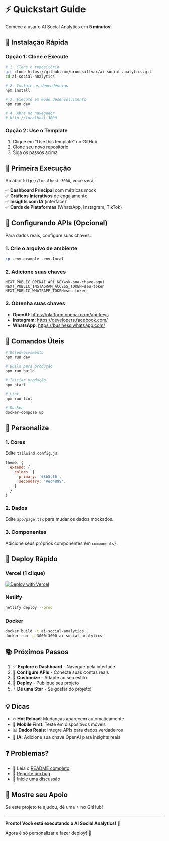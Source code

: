 # ⚡ Quickstart Guide

Comece a usar o AI Social Analytics em **5 minutos**!

## 🚀 Instalação Rápida

### Opção 1: Clone e Execute

```bash
# 1. Clone o repositório
git clone https://github.com/brunosillvax/ai-social-analytics.git
cd ai-social-analytics

# 2. Instale as dependências
npm install

# 3. Execute em modo desenvolvimento
npm run dev

# 4. Abra no navegador
# http://localhost:3000
```

### Opção 2: Use o Template

1. Clique em "Use this template" no GitHub
2. Clone seu novo repositório
3. Siga os passos acima

## 🎯 Primeira Execução

Ao abrir `http://localhost:3000`, você verá:

✅ **Dashboard Principal** com métricas mock  
✅ **Gráficos Interativos** de engajamento  
✅ **Insights com IA** (interface)  
✅ **Cards de Plataformas** (WhatsApp, Instagram, TikTok)  

## 🔑 Configurando APIs (Opcional)

Para dados reais, configure suas chaves:

### 1. Crie o arquivo de ambiente

```bash
cp .env.example .env.local
```

### 2. Adicione suas chaves

```env
NEXT_PUBLIC_OPENAI_API_KEY=sk-sua-chave-aqui
NEXT_PUBLIC_INSTAGRAM_ACCESS_TOKEN=seu-token
NEXT_PUBLIC_WHATSAPP_TOKEN=seu-token
```

### 3. Obtenha suas chaves

- **OpenAI**: https://platform.openai.com/api-keys
- **Instagram**: https://developers.facebook.com/
- **WhatsApp**: https://business.whatsapp.com/

## 📝 Comandos Úteis

```bash
# Desenvolvimento
npm run dev

# Build para produção
npm run build

# Iniciar produção
npm start

# Lint
npm run lint

# Docker
docker-compose up
```

## 🎨 Personalize

### 1. Cores

Edite `tailwind.config.js`:

```javascript
theme: {
  extend: {
    colors: {
      primary: '#8b5cf6',
      secondary: '#ec4899',
    }
  }
}
```

### 2. Dados

Edite `app/page.tsx` para mudar os dados mockados.

### 3. Componentes

Adicione seus próprios componentes em `components/`.

## 🚢 Deploy Rápido

### Vercel (1 clique)

[![Deploy with Vercel](https://vercel.com/button)](https://vercel.com/new/clone?repository-url=https://github.com/brunosillvax/ai-social-analytics)

### Netlify

```bash
netlify deploy --prod
```

### Docker

```bash
docker build -t ai-social-analytics .
docker run -p 3000:3000 ai-social-analytics
```

## 📚 Próximos Passos

1. ✅ **Explore o Dashboard** - Navegue pela interface
2. 🔑 **Configure APIs** - Conecte suas contas reais
3. 🎨 **Customize** - Adapte ao seu estilo
4. 🚀 **Deploy** - Publique seu projeto
5. ⭐ **Dê uma Star** - Se gostar do projeto!

## 💡 Dicas

- 🔥 **Hot Reload**: Mudanças aparecem automaticamente
- 🎯 **Mobile First**: Teste em dispositivos móveis
- 📊 **Dados Reais**: Integre APIs para dados verdadeiros
- 🤖 **IA**: Adicione sua chave OpenAI para insights reais

## ❓ Problemas?

- 📖 Leia o [README completo](README.md)
- 🐛 [Reporte um bug](https://github.com/brunosillvax/ai-social-analytics/issues)
- 💬 [Inicie uma discussão](https://github.com/brunosillvax/ai-social-analytics/discussions)

## 🌟 Mostre seu Apoio

Se este projeto te ajudou, dê uma ⭐️ no GitHub!

---

**Pronto! Você está executando o AI Social Analytics! 🎉**

Agora é só personalizar e fazer deploy! 🚀
